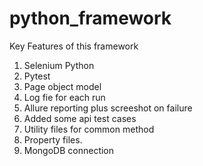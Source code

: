 # python_framework

Key Features of this framework
1. Selenium Python
2. Pytest
3. Page object model
4. Log fie for each run
5. Allure reporting plus screeshot on failure
6. Added some api test cases
7. Utility files for common method
8. Property files.
9. MongoDB connection

